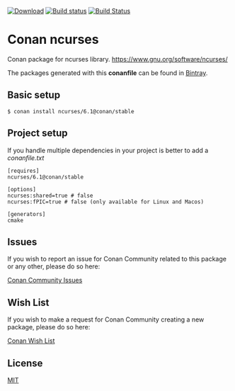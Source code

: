 [![Download](https://api.bintray.com/packages/conan-community/conan/ncurses%3Aconan/images/download.svg)](https://bintray.com/conan-community/conan/ncurses%3Aconan/_latestVersion)
[![Build status](https://ci.appveyor.com/api/projects/status/github/ConanCIintegration/conan-ncurses?svg=true)](https://ci.appveyor.com/project/ConanCIintegration/conan-ncurses)
[![Build Status](https://travis-ci.org/conan-community/conan-ncurses.svg)](https://travis-ci.org/conan-community/conan-ncurses)
# Conan ncurses

Conan package for ncurses library. https://www.gnu.org/software/ncurses/

The packages generated with this **conanfile** can be found in [Bintray](https://bintray.com/conan-community/conan/ncurses%3Aconan).

## Basic setup

    $ conan install ncurses/6.1@conan/stable

## Project setup

If you handle multiple dependencies in your project is better to add a *conanfile.txt*

    [requires]
    ncurses/6.1@conan/stable

    [options]
    ncurses:shared=true # false
    ncurses:fPIC=true # false (only available for Linux and Macos)

    [generators]
    cmake

## Issues

If you wish to report an issue for Conan Community related to this package or any other, please do so here:

[Conan Community Issues](https://github.com/conan-community/community/issues)

## Wish List

If you wish to make a request for Conan Community creating a new package, please do so here:

[Conan Wish List](https://github.com/conan-io/wishlist)


## License

[MIT](LICENSE)